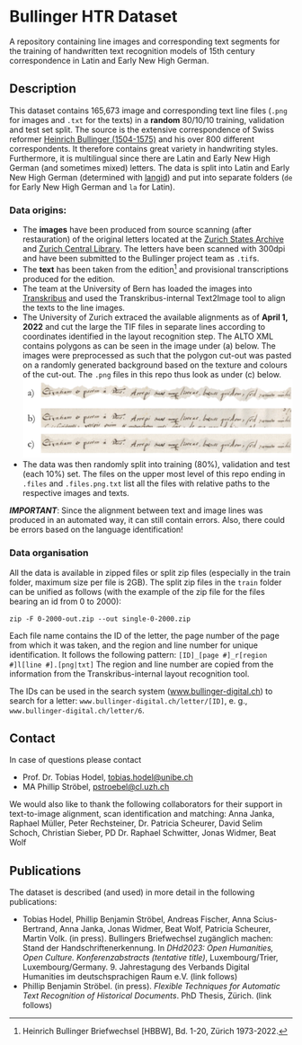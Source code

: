 # Bullinger HTR Dataset
A repository containing line images and corresponding text segments for the training of handwritten text recognition models of 15th century correspondence in Latin and Early New High German.


## Description
This dataset contains 165,673 image and corresponding text line files (```.png``` for images and ```.txt``` for the texts) in a **random** 80/10/10 training, validation and test set split. The source is the extensive correspondence of Swiss reformer [Heinrich Bullinger (1504-1575)](https://hls-dhs-dss.ch/de/articles/010443/2011-04-07/) and his over 800 different correspondents. It therefore contains great variety in handwriting styles. Furthermore, it is multilingual since there are Latin and Early New High German (and sometimes mixed) letters. The data is split into Latin and Early New High German (determined with [langid](https://pypi.org/project/langid/)) and put into separate folders (```de``` for Early New High German and ```la``` for Latin).

### Data origins:
- The **images** have been produced from source scanning (after restauration) of the original letters located at the [Zurich States Archive](https://www.zh.ch/de/direktion-der-justiz-und-des-innern/staatsarchiv.html) and [Zurich Central Library](https://www.zb.uzh.ch/de). The letters have been scanned with 300dpi and have been submitted to the Bullinger project team as ```.tif```s.
- The **text** has been taken from the edition[^1] and provisional transcriptions produced for the edition.
- The team at the University of Bern has loaded the images into [Transkribus](https://readcoop.eu/transkribus/?sc=Transkribus) and used the Transkribus-internal Text2Image tool to align the texts to the line images.
- The University of Zurich extraced the available alignments as of **April 1, 2022** and cut the large the TIF files in separate lines according to coordinates identified in the layout recognition step. The ALTO XML contains polygons as can be seen in the image under (a) below. The images were preprocessed as such that the polygon cut-out was pasted on a randomly generated background based on the texture and colours of the cut-out. The ```.png``` files in this repo thus look as under (c) below.
![Example of different preprocessing stages.](img-prep.png)
- The data was then randomly split into training (80%), validation and test (each 10%) set. The files on the upper most level of this repo ending in ```.files``` and ```.files.png.txt``` list all the files with relative paths to the respective images and texts.

***IMPORTANT***: Since the alignment between text and image lines was produced in an automated way, it can still contain errors. Also, there could be errors based on the language identification!

### Data organisation
All the data is available in zipped files or split zip files (especially in the train folder, maximum size per file is 2GB). The split zip files in the ```train``` folder can be unified as follows (with the example of the zip file for the files bearing an id from 0 to 2000):

```
zip -F 0-2000-out.zip --out single-0-2000.zip
```

Each file name contains the ID of the letter, the page number of the page from which it was taken, and the region and line number for unique identification. It follows the following pattern:
```[ID]_[page #]_r[region #]l[line #].[png|txt]```
The region and line number are copied from the information from the Transkribus-internal layout recognition tool.

The IDs can be used in the search system (www.bullinger-digital.ch) to search for a letter: ```www.bullinger-digital.ch/letter/[ID]```, e. g., ```www.bullinger-digital.ch/letter/6```.


## Contact
In case of questions please contact
- Prof. Dr. Tobias Hodel, tobias.hodel@unibe.ch
- MA Phillip Ströbel, pstroebel@cl.uzh.ch

We would also like to thank the following collaborators for their support in text-to-image alignment, scan identification and matching:
Anna Janka, Raphael Müller, Peter Rechsteiner, Dr. Patricia Scheurer, David Selim Schoch, Christian Sieber, PD Dr. Raphael Schwitter, Jonas Widmer, Beat Wolf

## Publications
The dataset is described (and used) in more detail in the following publications:
- Tobias Hodel, Phillip Benjamin Ströbel, Andreas Fischer, Anna Scius-Bertrand, Anna Janka, Jonas Widmer, Beat Wolf, Patricia Scheurer, Martin Volk. (in press). Bullingers Briefwechsel zugänglich machen: Stand der Handschriftenerkennung. In *DHd2023: Open Humanities, Open Culture. Konferenzabstracts (tentative title)*, Luxembourg/Trier, Luxembourg/Germany. 9. Jahrestagung des Verbands Digital Humanities im deutschsprachigen Raum e.V. (link follows)
- Phillip Benjamin Ströbel. (in press). *Flexible Techniques for Automatic Text Recognition of Historical Documents*. PhD Thesis, Zürich. (link follows)

[^1]: Heinrich Bullinger Briefwechsel [HBBW], Bd. 1-20, Zürich 1973-2022.
